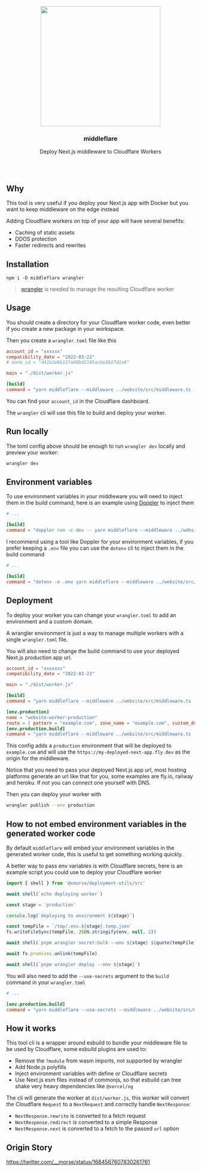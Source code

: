 <div align='center'>
    <br/>
    <br/>
    <img src='' width='320px'>
    <br/>
    <h3>middleflare</h3>
    <p>Deploy Next.js middleware to Cloudflare Workers</p>
    <br/>
    <br/>
</div>

## Why

This tool is very useful if you deploy your Next.js app with Docker but you want to keep middleware on the edge instead

Adding Cloudflare workers on top of your app will have several benefits:

-   Caching of static assets
-   DDOS protection
-   Faster redirects and rewrites

## Installation

```
npm i -D middleflare wrangler
```

> [wrangler](https://developers.cloudflare.com/workers/wrangler/) is needed to manage the resulting Cloudflare worker

## Usage

You should create a directory for your Cloudflare worker code, even better if you create a new package in your workspace.

Then you create a `wrangler.toml` file like this

```toml
account_id = "xxxxxx"
compatibility_date = "2022-03-22"
# zone_id = "d41b2e6b12fa08bd2105acbe3827d1a9"

main = "./dist/worker.js"

[build]
command = "yarn middleflare --middleware ../website/src/middleware.ts --url http://localhost:3000"

```

You can find your `account_id` in the Cloudflare dashboard.

The `wrangler` cli will use this file to build and deploy your worker.

## Run locally

The toml config above should be enough to run `wrangler dev` locally and preview your worker:

```bash
wrangler dev
```

## Environment variables

To use environment variables in your middleware you will need to inject them in the build command, here is an example using [Doppler](https://www.doppler.com) to inject them

```toml
# ...

[build]
command = "doppler run -c dev -- yarn middleflare --middleware ../website/src/middleware.ts --url http://localhost:3000"
```

I recommend using a tool like Doppler for your environment variables, if you prefer keeping a `.env` file you can use the `dotenv` cli to inject them in the build command

```toml
# ...

[build]
command = "dotenv -e .env yarn middleflare --middleware ../website/src/middleware.ts --url http://localhost:3000"
```

## Deployment

To deploy your worker you can change your `wrangler.toml` to add an environment and a custom domain.

A wrangler environment is just a way to manage multiple workers with a single `wrangler.toml` file.

You will also need to change the build command to use your deployed Next.js production app url.

```toml
account_id = "xxxxxxx"
compatibility_date = "2022-03-22"

main = "./dist/worker.js"

[build]
command = "yarn middleflare --middleware ../website/src/middleware.ts --url http://localhost:3000"

[env.production]
name = "website-worker-production"
route = { pattern = "example.com", zone_name = "example.com", custom_domain = true }
[env.production.build]
command = "yarn middleflare --middleware ../website/src/middleware.ts --url https://my-deployed-next-app.fly.dev"
```

This config adds a `production` environment that will be deployed to `example.com` and will use the `https://my-deployed-next-app.fly.dev` as the origin for the middleware.

Notice that you need to pass your deployed Next.js app url, most hosting platforms generate an url like that for you, some examples are fly.io, railway and heroku. If not you can connect one yourself with DNS.

Then you can deploy your worker with

```bash
wrangler publish --env production
```

## How to not embed environment variables in the generated worker code

By default `middleflare` will embed your environment variables in the generated worker code, this is useful to get something working quickly.

A better way to pass env variables is with Cloudflare secrets, here is an example script you could use to deploy your Cloudflare worker

```ts
import { shell } from '@xmorse/deployment-utils/src'

await shell(`echo deploying worker`)

const stage = 'production'

console.log(`deploying to environment ${stage}`)

const tempFile = `/tmp/.env.${stage}.temp.json`
fs.writeFileSync(tempFile, JSON.stringify(env, null, 2))

await shell(`pnpm wrangler secret:bulk --env ${stage} ${quote(tempFile)}`)

await fs.promises.unlink(tempFile)

await shell(`pnpm wrangler deploy --env ${stage}`)
```

You will also need to add the `--use-secrets` argument to the `build` command in your `wrangler.toml`

```toml
# ...

[env.production.build]
command = "yarn middleflare --use-secrets --middleware ../website/src/middleware.ts --url https://my-deployed-next-app.fly.dev"
```

## How it works

This tool cli is a wrapper around esbuild to bundle your middleware file to be used by Cloudflare, some esbuild plugins are used to:

-   Remove the `?module` from wasm imports, not supported by wrangler
-   Add Node.js polyfills
-   Inject environment variables with define or Cloudflare secrets
-   Use Next.js esm files instead of commonjs, so that esbuild can tree shake very heavy dependencies like `@vercel/og`

The cli will generate the worker at `dist/worker.js`, this worker will convert the Cloudflare `Request` to a `NextRequest` and correctly handle `NextResponse`:

-   `NextResponse.rewrite` is converted to a fetch request
-   `NextResponse.redirect` is converted to a simple Response
-   `NextResponse.next` is converted to a fetch to the passed `url` option

## Origin Story

https://twitter.com/__morse/status/1684567607830261761
